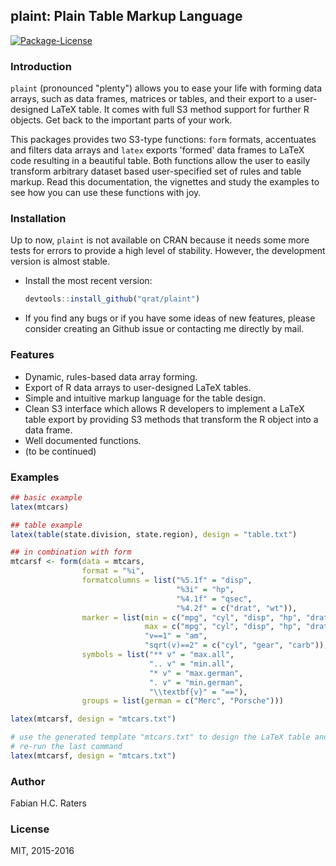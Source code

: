 ## plaint: Plain Table Markup Language
[![Package-License](https://img.shields.io/github/license/mashape/apistatus.svg)](https://opensource.org/licenses/MIT)

### Introduction
`plaint` (pronounced "plenty") allows you to ease your life with forming data
arrays, such as data frames, matrices or tables, and their export to a
user-designed LaTeX table. It comes with full S3 method support for further R
objects. Get back to the important parts of your work.

This packages provides two S3-type functions: `form` formats, accentuates and 
filters data arrays and `latex` exports 'formed' data frames to LaTeX code 
resulting in a beautiful table. Both functions allow the user to easily 
transform arbitrary dataset based user-specified set of rules and table markup. 
Read this documentation, the vignettes and study the examples to see how you can
use these functions with joy.

### Installation
Up to now, `plaint` is not available on CRAN because it needs some more tests
for errors to provide a high level of stability. However, the development
version is almost stable.

* Install the most recent version:

    ```r
    devtools::install_github("qrat/plaint")
    ```
    
* If you find any bugs or if you have some ideas of new features, please 
  consider creating an Github issue or contacting me directly by mail.

### Features
* Dynamic, rules-based data array forming.
* Export of R data arrays to user-designed LaTeX tables.
* Simple and intuitive markup language for the table design.
* Clean S3 interface which allows R developers to implement a LaTeX table export
  by providing S3 methods that transform the R object into a data frame.
* Well documented functions.
* (to be continued)

### Examples
```r
## basic example
latex(mtcars)

## table example
latex(table(state.division, state.region), design = "table.txt")

## in combination with form
mtcarsf <- form(data = mtcars,
                format = "%i",
                formatcolumns = list("%5.1f" = "disp",
                                     "%3i" = "hp",
                                     "%4.1f" = "qsec",
                                     "%4.2f" = c("drat", "wt")),
                marker = list(min = c("mpg", "cyl", "disp", "hp", "drat", "wt", "qsec"),
                              max = c("mpg", "cyl", "disp", "hp", "drat", "wt", "qsec"),
                              "v==1" = "am",
                              "sqrt(v)==2" = c("cyl", "gear", "carb")),
                symbols = list("** v" = "max.all",
                               ".. v" = "min.all",
                               "* v" = "max.german",
                               ". v" = "min.german",
                               "\\textbf{v}" = "=="),
                groups = list(german = c("Merc", "Porsche")))

latex(mtcarsf, design = "mtcars.txt")

# use the generated template "mtcars.txt" to design the LaTeX table and
# re-run the last command
latex(mtcarsf, design = "mtcars.txt")
```

### Author

Fabian H.C. Raters


### License

MIT, 2015-2016
